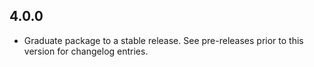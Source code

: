 ## 4.0.0

 - Graduate package to a stable release. See pre-releases prior to this version for changelog entries.

